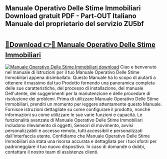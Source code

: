 ## Manuale Operativo Delle Stime Immobiliari Download gratuit PDF - Part-OUT Italiano Manuale del proprietario del servizio ZU5bf

# <h2><a href="http://dfecp4.blite.top/?on=Manuale+Operativo+Delle+Stime+Immobiliari">🔗Download 👉🔴 Manuale Operativo Delle Stime Immobiliari</a></h2>

[![Manuale Operativo Delle Stime Immobiliari download](https://i.imgur.com/lujVjoI.png)](http://dfecp4.blite.top/?on=Manuale+Operativo+Delle+Stime+Immobiliari)
Ciao e benvenuto nel manuale di Istruzioni per il tuo Manuale Operativo Delle Stime Immobiliari appena disimballato. Questo Manuale ha lo scopo di aiutarti a ottenere il massimo dal tuo Prodotto fornendo una panoramica completa delle sue caratteristiche, del processo di installazione, del manuale Dell'utente, dei suggerimenti per la manutenzione e delle procedure di risoluzione dei problemi. Prima di utilizzare Manuale Operativo Delle Stime Immobiliari, prenditi un momento per leggere attentamente questo Manuale. Fornisce istruzioni dettagliate su come configurare il prodotto, nonché informazioni su come utilizzare le sue varie funzioni e capacità. Le funzionalità avanzate di Manuale Operativo Delle Stime Immobiliari includono rilevamento di oggetti, Sensori di movimento, avvisi personalizzabili e accesso remoto, tutti accessibili e personalizzati dall'interfaccia utente. Confidiamo che Manuale Operativo Delle Stime Immobiliari sia stata una risorsa accurata e dettagliata per i tuoi sforzi per padroneggiare il tuo nuovo dispositivo. In caso di domande o dubbi, contattare il nostro team di assistenza clienti.
